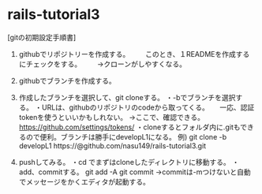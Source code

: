 # rails-tutorial3

[gitの初期設定手順書]
1. githubでリポジトリーを作成する。
　　このとき、１READMEを作成するにチェックをする。
　　→クローンがしやすくなる。
2. githubでブランチを作成する。

3. 作成したブランチを選択して、git cloneする。
    ・-bでブランチを選択する。
    ・URLは、githubのリポジトリのcodeから取ってくる。
    　  一応、認証tokenを使うといいかもしれない。
        →ここで、確認できる。　https://github.com/settings/tokens/
    ・cloneするとフォルダ内に.gitもできるので便利。ブランチは勝手にdevelopL1になる。
    例) git clone -b developL1 https://<token>@github.com/nasu149/rails-tutorial3.git

4. pushしてみる。
    ・cd でまずはcloneしたディレクトリに移動する。
    ・add、commitする。
        git add -A
        git commit
        →commitは-mつけないと自動でメッセージをかくエディタが起動する。